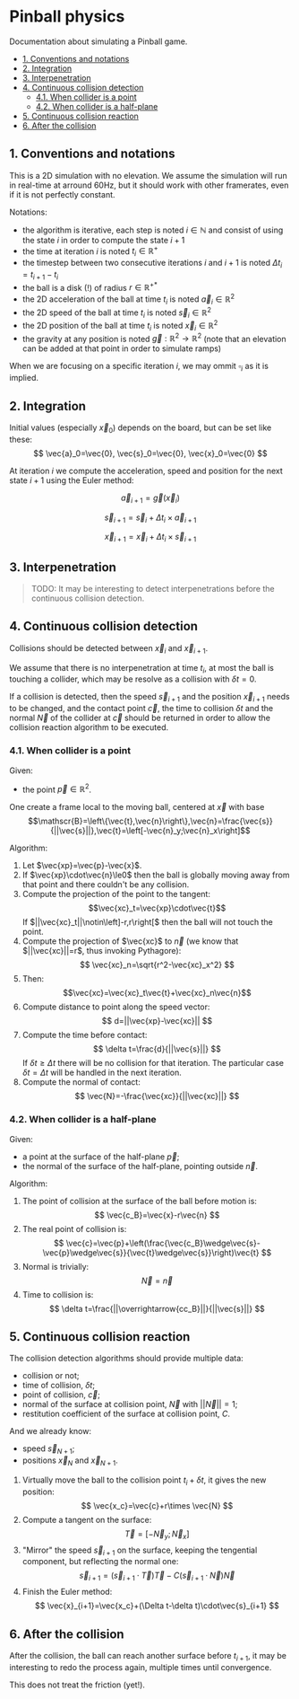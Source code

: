 # Pinball physics

Documentation about simulating a Pinball game.

- [1. Conventions and notations](#1-conventions-and-notations)
- [2. Integration](#2-integration)
- [3. Interpenetration](#3-interpenetration)
- [4. Continuous collision detection](#4-continuous-collision-detection)
  - [4.1. When collider is a point](#41-when-collider-is-a-point)
  - [4.2. When collider is a half-plane](#42-when-collider-is-a-half-plane)
- [5. Continuous collision reaction](#5-continuous-collision-reaction)
- [6. After the collision](#6-after-the-collision)

## 1. Conventions and notations

This is a 2D simulation with no elevation. We assume the simulation will run in real-time at arround 60Hz, but it should work with other framerates, even if it is not perfectly constant.

Notations:
- the algorithm is iterative, each step is noted $i\in \mathbb{N}$ and consist of using the state $i$ in order to compute the state $i+1$
- the time at iteration $i$ is noted $t_i\in \mathbb{R}^+$
- the timestep between two consecutive iterations $i$ and $i+1$ is noted ${\Delta t}_i=t_{i+1}-t_i$
- the ball is a disk (!) of radius $r\in \mathbb{R}^{+*}$
- the 2D acceleration of the ball at time $t_i$ is noted $\vec{a}_i\in \mathbb{R}^2$
- the 2D speed of the ball at time $t_i$ is noted $\vec{s}_i\in \mathbb{R}^2$
- the 2D position of the ball at time $t_i$ is noted $\vec{x}_i\in \mathbb{R}^2$
- the gravity at any position is noted $\vec{g}:\mathbb{R}^2\rightarrow\mathbb{R}^2$ (note that an elevation can be added at that point in order to simulate ramps)

When we are focusing on a specific iteration $i$, we may ommit $\square_i$ as it is implied.

## 2. Integration

Initial values (especially $\vec{x}_0$) depends on the board, but can be set like these:
$$ \vec{a}_0=\vec{0}, \vec{s}_0=\vec{0}, \vec{x}_0=\vec{0} $$

At iteration $i$ we compute the acceleration, speed and position for the next state $i+1$ using the Euler method:

$$ \vec{a}_{i+1}=\vec{g}(\vec{x}_i) $$

$$ \vec{s}_{i+1} = \vec{s}_i + {\Delta t}_i \times \vec{a}_{i+1} $$

$$ \vec{x}_{i+1} = \vec{x}_i + {\Delta t}_i \times \vec{s}_{i+1} $$

## 3. Interpenetration

> TODO: It may be interesting to detect interpenetrations before the continuous collision detection.

## 4. Continuous collision detection

Collisions should be detected between $\vec{x}_i$ and $\vec{x}_{i+1}$.

We assume that there is no interpenetration at time $t_i$, at most the ball is touching a collider, which may be resolve as a collision with $\delta t=0$.

If a collision is detected, then the speed $\vec{s}_{i+1}$ and the position $\vec{x}_{i+1}$ needs to be changed, and the contact point $\vec{c}$, the time to collision $\delta t$ and the normal $\vec{N}$ of the collider at $\vec{c}$ should be returned in order to allow the collision reaction algorithm to be executed.

### 4.1. When collider is a point

Given:
- the point $\vec{p}\in\mathbb{R}^2$.

One create a frame local to the moving ball, centered at $\vec{x}$ with base 
$$\mathscr{B}=\left\{\vec{t},\vec{n}\right\},\vec{n}=\frac{\vec{s}}{||\vec{s}||},\vec{t}=\left[-\vec{n}_y;\vec{n}_x\right]$$

Algorithm:
1. Let $\vec{xp}=\vec{p}-\vec{x}$.
2. If $\vec{xp}\cdot\vec{n}\le0$ then the ball is globally moving away from that point and there couldn't be any collision.
3. Compute the projection of the point to the tangent:
   $$\vec{xc}_t=\vec{xp}\cdot\vec{t}$$
   If $||\vec{xc}_t||\notin\left]-r,r\right[$ then the ball will not touch the point.
4. Compute the projection of $\vec{xc}$ to $\vec{n}$ (we know that $||\vec{xc}||=r$, thus invoking Pythagore):
   $$ \vec{xc}_n=\sqrt{r^2-\vec{xc}_x^2} $$
5. Then:
   $$\vec{xc}=\vec{xc}_t\vec{t}+\vec{xc}_n\vec{n}$$
6. Compute distance to point along the speed vector:
   $$ d=||\vec{xp}-\vec{xc}|| $$
7. Compute the time before contact:
   $$ \delta t=\frac{d}{||\vec{s}||} $$
   If $\delta t\ge\Delta t$ there will be no collision for that iteration. The particular case $\delta t=\Delta t$ will be handled in the next iteration.
8. Compute the normal of contact:
   $$ \vec{N}=-\frac{\vec{xc}}{||\vec{xc}||} $$

### 4.2. When collider is a half-plane

Given:
- a point at the surface of the half-plane $\vec{p}$;
- the normal of the surface of the half-plane, pointing outside $\vec{n}$.

Algorithm:
1. The point of collision at the surface of the ball before motion is:
   $$ \vec{c_B}=\vec{x}-r\vec{n} $$
2. The real point of collision is:
   $$ \vec{c}=\vec{p}+\left(\frac{\vec{c_B}\wedge\vec{s}-\vec{p}\wedge\vec{s}}{\vec{t}\wedge\vec{s}}\right)\vec{t} $$
3. Normal is trivially:
   $$ \vec{N}=\vec{n} $$
4. Time to collision is:
   $$ \delta t=\frac{||\overrightarrow{cc_B}||}{||\vec{s}||} $$

## 5. Continuous collision reaction

The collision detection algorithms should provide multiple data:
- collision or not;
- time of collision, $\delta t$;
- point of collision, $\vec{c}$;
- normal of the surface at collision point, $\vec{N}$ with $||\vec{N}||=1$;
- restitution coefficient of the surface at collision point, $C$.

And we already know:
- speed $\vec{s}_{N+1}$;
- positions $\vec{x}_N$ and $\vec{x}_{N+1}$.

1. Virtually move the ball to the collision point $t_i+\delta t$, it gives the new position:
   $$ \vec{x_c}=\vec{c}+r\times \vec{N} $$
2. Compute a tangent on the surface:
   $$ \vec{T}=[-\vec{N}_y;\vec{N}_x] $$
3. "Mirror" the speed $\vec{s}_{i+1}$ on the surface, keeping the tengential component, but reflecting the normal one:
   $$ \vec{s}_{i+1}=(\vec{s}_{i+1}\cdot\vec{T})\vec{T} - C(\vec{s}_{i+1}\cdot\vec{N})\vec{N} $$
4. Finish the Euler method:
   $$ \vec{x}_{i+1}=\vec{x_c}+(\Delta t-\delta t)\cdot\vec{s}_{i+1} $$

## 6. After the collision

After the collision, the ball can reach another surface before $t_{i+1}$, it may be interesting to redo the process again, multiple times until convergence.

This does not treat the friction (yet!).
